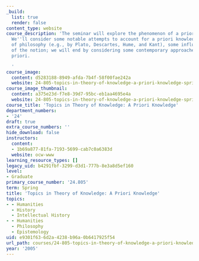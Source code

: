```yaml
---
_build:
  list: true
  render: false
content_type: website
course_description: 'The seminar will explore the phenomenon of a priori knowledge.
  We''ll consider some notable attempts to account for a priori knowledge in the history
  of philosophy (e.g., by Plato, Descartes, Hume, and Kant), some influential critiques
  of the notion; we will end by considering some contemporary approaches to the a
  priori.

  '
course_image:
  content: d5283188-8949-afda-7b4f-58f00fae242a
  website: 24-805-topics-in-theory-of-knowledge-a-priori-knowledge-spring-2005
course_image_thumbnail:
  content: a375e23d-f7e8-39d7-95bc-eb1aa4695e4a
  website: 24-805-topics-in-theory-of-knowledge-a-priori-knowledge-spring-2005
course_title: 'Topics in Theory of Knowledge: A Priori Knowledge'
department_numbers:
- '24'
draft: true
extra_course_numbers: ''
hide_download: false
instructors:
  content:
  - 1b69a877-81fa-7193-5699-cab7c0a6383d
  website: ocw-www
learning_resource_types: []
legacy_uid: b4291fbf-3299-d3d1-777b-8e3a8d5ef160
level:
- Graduate
primary_course_number: '24.805'
term: Spring
title: 'Topics in Theory of Knowledge: A Priori Knowledge'
topics:
- - Humanities
  - History
  - Intellectual History
- - Humanities
  - Philosophy
  - Epistemology
uid: e9301f63-6d2a-4238-b96a-0b6417925f54
url_path: courses/24-805-topics-in-theory-of-knowledge-a-priori-knowledge-spring-2005
year: '2005'
---
```

